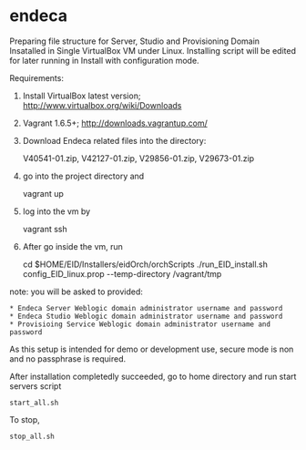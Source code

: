 endeca
======

Preparing file structure for Server, Studio and Provisioning Domain Insatalled in Single VirtualBox VM under Linux.
Installing script will be edited for later running in Install with configuration mode.

Requirements:

1. Install VirtualBox latest version; http://www.virtualbox.org/wiki/Downloads 
2. Vagrant 1.6.5+; http://downloads.vagrantup.com/
3. Download Endeca related files into the directory:

	V40541-01.zip, 
	V42127-01.zip, 
	V29856-01.zip, 
	V29673-01.zip

4. go into the project directory and

	vagrant up

5. log into the vm by

	vagrant ssh

6. After go inside the vm, run

	cd $HOME/EID/Installers/eidOrch/orchScripts
	./run_EID_install.sh config_EID_linux.prop --temp-directory /vagrant/tmp

note: you will be asked to provided:

	* Endeca Server Weblogic domain administrator username and password
	* Endeca Studio Weblogic domain administrator username and password
	* Provisioing Service Weblogic domain administrator username and password

As this setup is intended for demo or development use, secure mode is non and no passphrase is required.

After installation completedly succeeded, go to home directory and run start servers script

	start_all.sh

To stop,

	stop_all.sh
